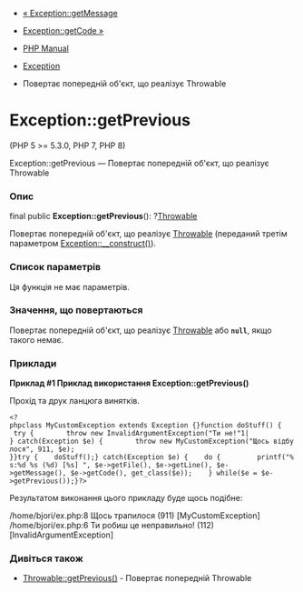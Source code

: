 - [« Exception::getMessage](exception.getmessage.md)
- [Exception::getCode »](exception.getcode.md)

- [PHP Manual](index.md)
- [Exception](class.exception.md)
- Повертає попередній об'єкт, що реалізує Throwable

# Exception::getPrevious

(PHP 5 \>= 5.3.0, PHP 7, PHP 8)

Exception::getPrevious — Повертає попередній об'єкт, що реалізує
Throwable

### Опис

final public **Exception::getPrevious**():
?[Throwable](class.throwable.md)

Повертає попередній об'єкт, що реалізує
[Throwable](class.throwable.md) (переданий третім параметром
[Exception::\_\_construct()](exception.construct.md)).

### Список параметрів

Ця функція не має параметрів.

### Значення, що повертаються

Повертає попередній об'єкт, що реалізує
[Throwable](class.throwable.md) або **`null`**, якщо такого немає.

### Приклади

**Приклад #1 Приклад використання **Exception::getPrevious()****

Прохід та друк ланцюга винятків.

` <?phpclass MyCustomException extends Exception {}function doStuff() {    try {        throw new InvalidArgumentException("Ти не!"1| } catch(Exception $e) {        throw new MyCustomException("Щось відбулося", 911, $e); }}try {    doStuff();} catch(Exception $e) {    do {         printf("%s:%d %s (%d) [%s]
", $e->getFile(), $e->getLine(), $e->getMessage(), $e->getCode(), get_class($e));    } while($e = $e- >getPrevious());}?> `

Результатом виконання цього прикладу буде щось подібне:

/home/bjori/ex.php:8 Щось трапилося (911) [MyCustomException]
/home/bjori/ex.php:6 Ти робиш це неправильно! (112) [InvalidArgumentException]

### Дивіться також

- [Throwable::getPrevious()](throwable.getprevious.md) - Повертає
попередній Throwable
